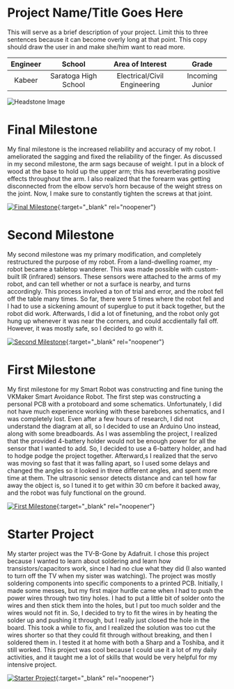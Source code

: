 ﻿# Project Name/Title Goes Here
This will serve as a brief description of your project. Limit this to three sentences because it can become overly long at that point. This copy should draw the user in and make she/him want to read more.

| **Engineer** | **School** | **Area of Interest** | **Grade** |
|:--:|:--:|:--:|:--:|
| Kabeer | Saratoga High School | Electrical/Civil Engineering | Incoming Junior |

![Headstone Image](https://lh3.googleusercontent.com/pw/AM-JKLUs34l1tyNJTUKSLyaKz-kIGK9fnEBM1Me7oWDi9mlL5cS_06oFhJz_D0Ey2YoYPASqmSnEuUlxU5ng6tcS27R8TLsc1obBO4BN5nAj57S0xueLNIdNDCR7BKxehwp3kNpF_Qv09AY441ei6peC4YBt=s1292-no?authuser=0)
  
# Final Milestone
My final milestone is the increased reliability and accuracy of my robot. I ameliorated the sagging and fixed the reliability of the finger. As discussed in my second milestone, the arm sags because of weight. I put in a block of wood at the base to hold up the upper arm; this has reverberating positive effects throughout the arm. I also realized that the forearm was getting disconnected from the elbow servo’s horn because of the weight stress on the joint. Now, I make sure to constantly tighten the screws at that joint. 

[![Final Milestone](https://i3.ytimg.com/vi/-xJQGS2z66Q/maxresdefault.jpg)](https://www.youtube.com/watch?v=-xJQGS2z66Q&ab_channel=BlueStampEng "Final Milestone"){:target="_blank" rel="noopener"}

# Second Milestone
My second milestone was my primary modification, and completely restructured the purpose of my robot. From a land-dwelling roamer, my robot became a tabletop wanderer. This was made possible with custom-built IR (infrared) sensors. These sensors were attached to the arms of my robot, and can tell whether or not a surface is nearby, and turns accordingly. This process involved a ton of trial and error, and the robot fell off the table many times. So far, there were 5 times where the robot fell and I had to use a sickening amount of superglue to put it back together, but the robot did work. Afterwards, I did a lot of finetuning, and the robot only got hung up whenever it was near the corners, and could accdientally fall off. However, it was mostly safe, so I decided to go with it.

[![Second Milestone](https://i3.ytimg.com/vi/dda2W1LU5CQ/maxresdefault.jpg)](https://www.youtube.com/watch?v=dda2W1LU5CQ&ab_channel=BlueStampEng "Second Milestone"){:target="_blank" rel="noopener"}

# First Milestone
My first milestone for my Smart Robot was constructing and fine tuning the VKMaker Smart Avoidance Robot. The first step was constructing a personal PCB with a protoboard and some schematics. Unfortunately, I did not have much experience working with these barebones schematics, and I was completely lost. Even after a few hours of research, I did not understand the diagram at all, so I decided to use an Arduino Uno instead, along with some breadboards. As I was assembling the project, I realized that the provided 4-battery holder would not be enough power for all the sensor that I wanted to add. So, I decided to use a 6-battery holder, and had to hodge podge the project together. Afterward,s I realized that the servo was moving so fast that it was falling apart, so I used some delays and changed the angles so it looked in three different angles, and spent more time at them. The ultrasonic sensor detects distance and can tell how far away the object is, so I tuned it to get within 30 cm before it backed away, and the robot was fuly functional on the ground.

[![First Milestone](https://i3.ytimg.com/vi/BFCqSXwJ5_E/maxresdefault.jpg)](https://www.youtube.com/watch?v=BFCqSXwJ5_E&ab_channel=BlueStampEng "First Milestone"){:target="_blank" rel="noopener"}

# Starter Project
My starter project was the TV-B-Gone by Adafruit. I chose this project because I wanted to learn about soldering and learn how transistors/capacitors work, since I had no clue what they did (I also wanted to turn off the TV when my sister was watching). The project was mostly soldering components into specific components to a printed PCB. Initially, I made some messes, but my first major hurdle came when I had to push the power wires through two tiny holes. I had to put a little bit of solder onto the wires and then stick them into the holes, but I put too much solder and the wires would not fit in. So, I decided to try to fit the wires in by heating the solder up and pushing it through, but I really just closed the hole in the board. This took a while to fix, and I realized the solution was too cut the wires shorter so that they could fit through without breaking, and then I soldered them in. I tested it at home with both a Sharp and a Toshiba, and it still worked. This project was cool because I could use it a lot of my daily activities, and it taught me a lot of skills that would be very helpful for my intensive project.

[![Starter Project](https://i3.ytimg.com/vi/kcY0KKZUdiw/maxresdefault.jpg)](https://www.youtube.com/watch?v=kcY0KKZUdiw&ab_channel=BlueStampEng "Starter Project"){:target="_blank" rel="noopener"}
